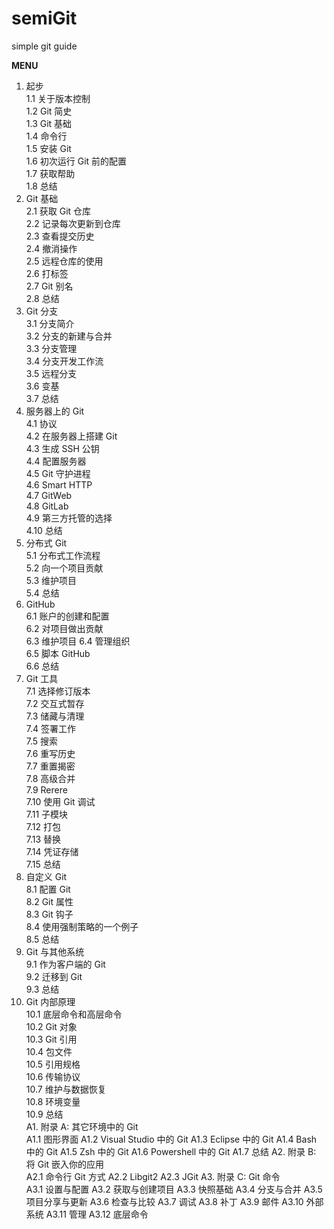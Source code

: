 # semiGit
simple git guide
 
<strong>MENU</strong>
1. 起步<br/>
  1.1 关于版本控制<br/>
  1.2 Git 简史<br/>
  1.3 Git 基础<br/>
  1.4 命令行<br/>
  1.5 安装 Git<br/>
  1.6 初次运行 Git 前的配置<br/>
  1.7 获取帮助<br/>
  1.8 总结<br/>
2. Git 基础<br/>
  2.1 获取 Git 仓库<br/>
  2.2 记录每次更新到仓库<br/>
  2.3 查看提交历史<br/>
  2.4 撤消操作<br/>
  2.5 远程仓库的使用<br/>
  2.6 打标签<br/>
  2.7 Git 别名<br/>
  2.8 总结<br/>
3. Git 分支<br/>
  3.1 分支简介<br/>
  3.2 分支的新建与合并<br/>
  3.3 分支管理<br/>
  3.4 分支开发工作流<br/>
  3.5 远程分支<br/>
  3.6 变基<br/>
  3.7 总结<br/>
4. 服务器上的 Git<br/>
  4.1 协议<br/>
  4.2 在服务器上搭建 Git<br/>
  4.3 生成 SSH 公钥<br/>
  4.4 配置服务器<br/>
  4.5 Git 守护进程<br/>
  4.6 Smart HTTP<br/>
  4.7 GitWeb<br/>
  4.8 GitLab<br/>
  4.9 第三方托管的选择<br/>
  4.10 总结<br/>
5. 分布式 Git<br/>
  5.1 分布式工作流程<br/>
  5.2 向一个项目贡献<br/>
  5.3 维护项目<br/>
  5.4 总结<br/>
6. GitHub<br/>
  6.1 账户的创建和配置<br/>
  6.2 对项目做出贡献<br/>
  6.3 维护项目
  6.4 管理组织<br/>
  6.5 脚本 GitHub<br/>
  6.6 总结<br/>
7. Git 工具<br/>
  7.1 选择修订版本<br/>
  7.2 交互式暂存<br/>
  7.3 储藏与清理<br/>
  7.4 签署工作<br/>
  7.5 搜索<br/>
  7.6 重写历史<br/>
  7.7 重置揭密<br/>
  7.8 高级合并<br/>
  7.9 Rerere<br/>
  7.10 使用 Git 调试<br/>
  7.11 子模块<br/>
  7.12 打包<br/>
  7.13 替换<br/>
  7.14 凭证存储<br/>
  7.15 总结<br/>
8. 自定义 Git<br/>
  8.1 配置 Git<br/>
  8.2 Git 属性<br/>
  8.3 Git 钩子<br/>
  8.4 使用强制策略的一个例子<br/>
  8.5 总结<br/>
9. Git 与其他系统<br/>
  9.1 作为客户端的 Git<br/>
  9.2 迁移到 Git<br/>
  9.3 总结<br/>
10. Git 内部原理<br/>
  10.1 底层命令和高层命令<br/>
  10.2 Git 对象<br/>
  10.3 Git 引用<br/>
  10.4 包文件<br/>
  10.5 引用规格<br/>
  10.6 传输协议<br/>
  10.7 维护与数据恢复<br/>
  10.8 环境变量<br/>
  10.9 总结<br/>
A1. 附录 A: 其它环境中的 Git<br/>
  A1.1 图形界面
  A1.2 Visual Studio 中的 Git
  A1.3 Eclipse 中的 Git
  A1.4 Bash 中的 Git
  A1.5 Zsh 中的 Git
  A1.6 Powershell 中的 Git
  A1.7 总结
A2. 附录 B: 将 Git 嵌入你的应用<br/>
  A2.1 命令行 Git 方式
  A2.2 Libgit2
  A2.3 JGit
A3. 附录 C: Git 命令<br/>
  A3.1 设置与配置
  A3.2 获取与创建项目
  A3.3 快照基础
  A3.4 分支与合并
  A3.5 项目分享与更新
  A3.6 检查与比较
  A3.7 调试
  A3.8 补丁
  A3.9 邮件
  A3.10 外部系统
  A3.11 管理
  A3.12 底层命令

